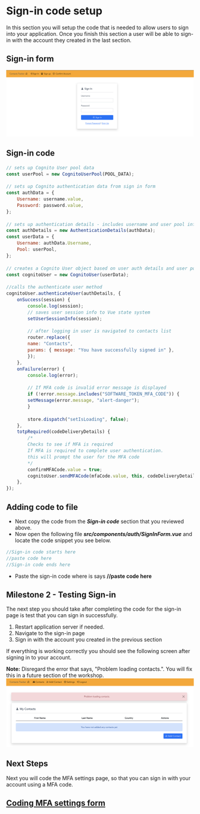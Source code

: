 # Sign-in code setup
In this section you will setup the code that is needed to allow users to sign into your application. 
Once you finish this section a user will be able to sign-in with the account they created in the last section.
## Sign-in form

![npm run](../docs/images/sign-in.png)

##  Sign-in code

```js
// sets up Cognito User pool data
const userPool = new CognitoUserPool(POOL_DATA);

// sets up Cognito authentication data from sign in form
const authData = {
    Username: username.value,
    Password: password.value,
};

// sets up authentication details - includes username and user pool info
const authDetails = new AuthenticationDetails(authData);
const userData = {
    Username: authData.Username,
    Pool: userPool,
};

// creates a Cognito User object based on user auth details and user pool info
const cognitoUser = new CognitoUser(userData);

//calls the authenticate user method
cognitoUser.authenticateUser(authDetails, {
    onSuccess(session) {
        console.log(session);
        // saves user session info to Vue state system
        setUserSessionInfo(session);

        // after logging in user is navigated to contacts list
        router.replace({
        name: "Contacts",
        params: { message: "You have successfully signed in" },
        });
    },
    onFailure(error) {
        console.log(error);

        // If MFA code is invalid error message is displayed
        if (!error.message.includes("SOFTWARE_TOKEN_MFA_CODE")) {
        setMessage(error.message, "alert-danger");
        }

        store.dispatch("setIsLoading", false);
    },
    totpRequired(codeDeliveryDetails) {
        /* 
        Checks to see if MFA is required
        If MFA is required to complete user authentication.
        this will prompt the user for the MFA code
        */
        confirmMFACode.value = true;
        cognitoUser.sendMFACode(mfaCode.value, this, codeDeliveryDetails);
    },
});
```

## Adding code to file

- Next copy the code from the **_Sign-in code_** section that you reviewed above.
- Now open the following file **_src/components/auth/SignInForm.vue_** and locate the code snippet you see below.

```js
//Sign-in code starts here
//paste code here
//Sign-in code ends here
```

- Paste the sign-in code where is says **//paste code here**

## Milestone 2 - Testing Sign-in 
The next step you should take after completing the code for the sign-in page is test that you can sign in successfully.

<ol>
<li>Restart application server if needed.</li>
<li>Navigate to the sign-in page</li>
<li>Sign in with the account you created in the previous section</li>
</ol>

If everything is working correctly you should see the following screen after signing in to your account.

**Note:** Disregard the error that says, "Problem loading contacts.". You will fix this in a future section of the workshop.
![npm run](../docs/images/first-sign-in.png)

## Next Steps
Next you will code the MFA settings page, so that you can sign in with your account using a MFA code.

## [Coding MFA settings form](MFA.md)

